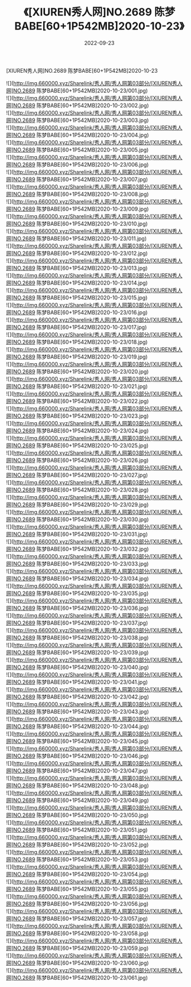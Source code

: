 ﻿---
layout: post
title:  《[XIUREN秀人网]NO.2689 陈梦BABE[60+1P542MB]2020-10-23》
date:   2022-09-23
img: http://img.660000.xyz/Sharelink/秀人网/秀人网第03部分/[XIUREN秀人网]NO.2689 陈梦BABE[60+1P542MB]2020-10-23/000.jpg
categories: [美女, 清纯, 唯美]
---

[XIUREN秀人网]NO.2689 陈梦BABE[60+1P542MB]2020-10-23

 ![](http://img.660000.xyz/Sharelink/秀人网/秀人网第03部分/[XIUREN秀人网]NO.2689 陈梦BABE[60+1P542MB]2020-10-23/001.jpg) <br>![](http://img.660000.xyz/Sharelink/秀人网/秀人网第03部分/[XIUREN秀人网]NO.2689 陈梦BABE[60+1P542MB]2020-10-23/002.jpg) <br>![](http://img.660000.xyz/Sharelink/秀人网/秀人网第03部分/[XIUREN秀人网]NO.2689 陈梦BABE[60+1P542MB]2020-10-23/003.jpg) <br>![](http://img.660000.xyz/Sharelink/秀人网/秀人网第03部分/[XIUREN秀人网]NO.2689 陈梦BABE[60+1P542MB]2020-10-23/004.jpg) <br>![](http://img.660000.xyz/Sharelink/秀人网/秀人网第03部分/[XIUREN秀人网]NO.2689 陈梦BABE[60+1P542MB]2020-10-23/005.jpg) <br>![](http://img.660000.xyz/Sharelink/秀人网/秀人网第03部分/[XIUREN秀人网]NO.2689 陈梦BABE[60+1P542MB]2020-10-23/006.jpg) <br>![](http://img.660000.xyz/Sharelink/秀人网/秀人网第03部分/[XIUREN秀人网]NO.2689 陈梦BABE[60+1P542MB]2020-10-23/007.jpg) <br>![](http://img.660000.xyz/Sharelink/秀人网/秀人网第03部分/[XIUREN秀人网]NO.2689 陈梦BABE[60+1P542MB]2020-10-23/008.jpg) <br>![](http://img.660000.xyz/Sharelink/秀人网/秀人网第03部分/[XIUREN秀人网]NO.2689 陈梦BABE[60+1P542MB]2020-10-23/009.jpg) <br>![](http://img.660000.xyz/Sharelink/秀人网/秀人网第03部分/[XIUREN秀人网]NO.2689 陈梦BABE[60+1P542MB]2020-10-23/010.jpg) <br>![](http://img.660000.xyz/Sharelink/秀人网/秀人网第03部分/[XIUREN秀人网]NO.2689 陈梦BABE[60+1P542MB]2020-10-23/011.jpg) <br>![](http://img.660000.xyz/Sharelink/秀人网/秀人网第03部分/[XIUREN秀人网]NO.2689 陈梦BABE[60+1P542MB]2020-10-23/012.jpg) <br>![](http://img.660000.xyz/Sharelink/秀人网/秀人网第03部分/[XIUREN秀人网]NO.2689 陈梦BABE[60+1P542MB]2020-10-23/013.jpg) <br>![](http://img.660000.xyz/Sharelink/秀人网/秀人网第03部分/[XIUREN秀人网]NO.2689 陈梦BABE[60+1P542MB]2020-10-23/014.jpg) <br>![](http://img.660000.xyz/Sharelink/秀人网/秀人网第03部分/[XIUREN秀人网]NO.2689 陈梦BABE[60+1P542MB]2020-10-23/015.jpg) <br>![](http://img.660000.xyz/Sharelink/秀人网/秀人网第03部分/[XIUREN秀人网]NO.2689 陈梦BABE[60+1P542MB]2020-10-23/016.jpg) <br>![](http://img.660000.xyz/Sharelink/秀人网/秀人网第03部分/[XIUREN秀人网]NO.2689 陈梦BABE[60+1P542MB]2020-10-23/017.jpg) <br>![](http://img.660000.xyz/Sharelink/秀人网/秀人网第03部分/[XIUREN秀人网]NO.2689 陈梦BABE[60+1P542MB]2020-10-23/018.jpg) <br>![](http://img.660000.xyz/Sharelink/秀人网/秀人网第03部分/[XIUREN秀人网]NO.2689 陈梦BABE[60+1P542MB]2020-10-23/019.jpg) <br>![](http://img.660000.xyz/Sharelink/秀人网/秀人网第03部分/[XIUREN秀人网]NO.2689 陈梦BABE[60+1P542MB]2020-10-23/020.jpg) <br>![](http://img.660000.xyz/Sharelink/秀人网/秀人网第03部分/[XIUREN秀人网]NO.2689 陈梦BABE[60+1P542MB]2020-10-23/021.jpg) <br>![](http://img.660000.xyz/Sharelink/秀人网/秀人网第03部分/[XIUREN秀人网]NO.2689 陈梦BABE[60+1P542MB]2020-10-23/022.jpg) <br>![](http://img.660000.xyz/Sharelink/秀人网/秀人网第03部分/[XIUREN秀人网]NO.2689 陈梦BABE[60+1P542MB]2020-10-23/023.jpg) <br>![](http://img.660000.xyz/Sharelink/秀人网/秀人网第03部分/[XIUREN秀人网]NO.2689 陈梦BABE[60+1P542MB]2020-10-23/024.jpg) <br>![](http://img.660000.xyz/Sharelink/秀人网/秀人网第03部分/[XIUREN秀人网]NO.2689 陈梦BABE[60+1P542MB]2020-10-23/025.jpg) <br>![](http://img.660000.xyz/Sharelink/秀人网/秀人网第03部分/[XIUREN秀人网]NO.2689 陈梦BABE[60+1P542MB]2020-10-23/026.jpg) <br>![](http://img.660000.xyz/Sharelink/秀人网/秀人网第03部分/[XIUREN秀人网]NO.2689 陈梦BABE[60+1P542MB]2020-10-23/027.jpg) <br>![](http://img.660000.xyz/Sharelink/秀人网/秀人网第03部分/[XIUREN秀人网]NO.2689 陈梦BABE[60+1P542MB]2020-10-23/028.jpg) <br>![](http://img.660000.xyz/Sharelink/秀人网/秀人网第03部分/[XIUREN秀人网]NO.2689 陈梦BABE[60+1P542MB]2020-10-23/029.jpg) <br>![](http://img.660000.xyz/Sharelink/秀人网/秀人网第03部分/[XIUREN秀人网]NO.2689 陈梦BABE[60+1P542MB]2020-10-23/030.jpg) <br>![](http://img.660000.xyz/Sharelink/秀人网/秀人网第03部分/[XIUREN秀人网]NO.2689 陈梦BABE[60+1P542MB]2020-10-23/031.jpg) <br>![](http://img.660000.xyz/Sharelink/秀人网/秀人网第03部分/[XIUREN秀人网]NO.2689 陈梦BABE[60+1P542MB]2020-10-23/032.jpg) <br>![](http://img.660000.xyz/Sharelink/秀人网/秀人网第03部分/[XIUREN秀人网]NO.2689 陈梦BABE[60+1P542MB]2020-10-23/033.jpg) <br>![](http://img.660000.xyz/Sharelink/秀人网/秀人网第03部分/[XIUREN秀人网]NO.2689 陈梦BABE[60+1P542MB]2020-10-23/034.jpg) <br>![](http://img.660000.xyz/Sharelink/秀人网/秀人网第03部分/[XIUREN秀人网]NO.2689 陈梦BABE[60+1P542MB]2020-10-23/035.jpg) <br>![](http://img.660000.xyz/Sharelink/秀人网/秀人网第03部分/[XIUREN秀人网]NO.2689 陈梦BABE[60+1P542MB]2020-10-23/036.jpg) <br>![](http://img.660000.xyz/Sharelink/秀人网/秀人网第03部分/[XIUREN秀人网]NO.2689 陈梦BABE[60+1P542MB]2020-10-23/037.jpg) <br>![](http://img.660000.xyz/Sharelink/秀人网/秀人网第03部分/[XIUREN秀人网]NO.2689 陈梦BABE[60+1P542MB]2020-10-23/038.jpg) <br>![](http://img.660000.xyz/Sharelink/秀人网/秀人网第03部分/[XIUREN秀人网]NO.2689 陈梦BABE[60+1P542MB]2020-10-23/039.jpg) <br>![](http://img.660000.xyz/Sharelink/秀人网/秀人网第03部分/[XIUREN秀人网]NO.2689 陈梦BABE[60+1P542MB]2020-10-23/040.jpg) <br>![](http://img.660000.xyz/Sharelink/秀人网/秀人网第03部分/[XIUREN秀人网]NO.2689 陈梦BABE[60+1P542MB]2020-10-23/041.jpg) <br>![](http://img.660000.xyz/Sharelink/秀人网/秀人网第03部分/[XIUREN秀人网]NO.2689 陈梦BABE[60+1P542MB]2020-10-23/042.jpg) <br>![](http://img.660000.xyz/Sharelink/秀人网/秀人网第03部分/[XIUREN秀人网]NO.2689 陈梦BABE[60+1P542MB]2020-10-23/043.jpg) <br>![](http://img.660000.xyz/Sharelink/秀人网/秀人网第03部分/[XIUREN秀人网]NO.2689 陈梦BABE[60+1P542MB]2020-10-23/044.jpg) <br>![](http://img.660000.xyz/Sharelink/秀人网/秀人网第03部分/[XIUREN秀人网]NO.2689 陈梦BABE[60+1P542MB]2020-10-23/045.jpg) <br>![](http://img.660000.xyz/Sharelink/秀人网/秀人网第03部分/[XIUREN秀人网]NO.2689 陈梦BABE[60+1P542MB]2020-10-23/046.jpg) <br>![](http://img.660000.xyz/Sharelink/秀人网/秀人网第03部分/[XIUREN秀人网]NO.2689 陈梦BABE[60+1P542MB]2020-10-23/047.jpg) <br>![](http://img.660000.xyz/Sharelink/秀人网/秀人网第03部分/[XIUREN秀人网]NO.2689 陈梦BABE[60+1P542MB]2020-10-23/048.jpg) <br>![](http://img.660000.xyz/Sharelink/秀人网/秀人网第03部分/[XIUREN秀人网]NO.2689 陈梦BABE[60+1P542MB]2020-10-23/049.jpg) <br>![](http://img.660000.xyz/Sharelink/秀人网/秀人网第03部分/[XIUREN秀人网]NO.2689 陈梦BABE[60+1P542MB]2020-10-23/050.jpg) <br>![](http://img.660000.xyz/Sharelink/秀人网/秀人网第03部分/[XIUREN秀人网]NO.2689 陈梦BABE[60+1P542MB]2020-10-23/051.jpg) <br>![](http://img.660000.xyz/Sharelink/秀人网/秀人网第03部分/[XIUREN秀人网]NO.2689 陈梦BABE[60+1P542MB]2020-10-23/052.jpg) <br>![](http://img.660000.xyz/Sharelink/秀人网/秀人网第03部分/[XIUREN秀人网]NO.2689 陈梦BABE[60+1P542MB]2020-10-23/053.jpg) <br>![](http://img.660000.xyz/Sharelink/秀人网/秀人网第03部分/[XIUREN秀人网]NO.2689 陈梦BABE[60+1P542MB]2020-10-23/054.jpg) <br>![](http://img.660000.xyz/Sharelink/秀人网/秀人网第03部分/[XIUREN秀人网]NO.2689 陈梦BABE[60+1P542MB]2020-10-23/055.jpg) <br>![](http://img.660000.xyz/Sharelink/秀人网/秀人网第03部分/[XIUREN秀人网]NO.2689 陈梦BABE[60+1P542MB]2020-10-23/056.jpg) <br>![](http://img.660000.xyz/Sharelink/秀人网/秀人网第03部分/[XIUREN秀人网]NO.2689 陈梦BABE[60+1P542MB]2020-10-23/057.jpg) <br>![](http://img.660000.xyz/Sharelink/秀人网/秀人网第03部分/[XIUREN秀人网]NO.2689 陈梦BABE[60+1P542MB]2020-10-23/058.jpg) <br>![](http://img.660000.xyz/Sharelink/秀人网/秀人网第03部分/[XIUREN秀人网]NO.2689 陈梦BABE[60+1P542MB]2020-10-23/059.jpg) <br>![](http://img.660000.xyz/Sharelink/秀人网/秀人网第03部分/[XIUREN秀人网]NO.2689 陈梦BABE[60+1P542MB]2020-10-23/060.jpg) <br>![](http://img.660000.xyz/Sharelink/秀人网/秀人网第03部分/[XIUREN秀人网]NO.2689 陈梦BABE[60+1P542MB]2020-10-23/061.jpg) <br>